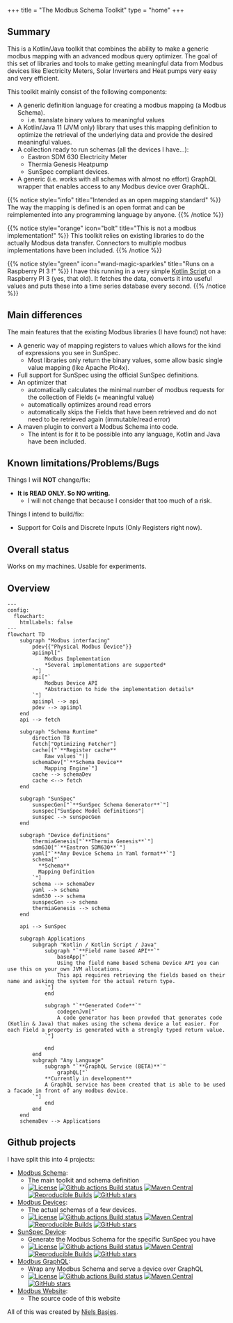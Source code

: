+++
title = "The Modbus Schema Toolkit"
type = "home"
+++

## Summary

This is a Kotlin/Java toolkit that combines the ability to make a generic modbus mapping with an advanced modbus query
optimizer.
The goal of this set of libraries and tools to make getting meaningful data from Modbus devices like Electricity Meters,
Solar Inverters and Heat pumps very easy and very efficient.

This toolkit mainly consist of the following components:

- A generic definition language for creating a modbus mapping (a Modbus Schema).
    - i.e. translate binary values to meaningful values
- A Kotlin/Java 11 (JVM only) library that uses this mapping definition to optimize the retrieval of the underlying data
  and provide the desired meaningful values.
- A collection ready to run schemas (all the devices I have...):
    - Eastron SDM 630 Electricity Meter
    - Thermia Genesis Heatpump
    - SunSpec compliant devices.
- A generic (i.e. works with all schemas with almost no effort) GraphQL wrapper that enables access to any Modbus device over GraphQL.

{{% notice style="info" title="Intended as an open mapping standard" %}}
The way the mapping is defined is an open format and can be reimplemented into any programming language by anyone.
{{% /notice %}}

{{% notice style="orange" icon="bolt" title="This is not a modbus implementation!" %}}
This toolkit relies on existing libraries to do the actually Modbus data transfer.
Connectors to multiple modbus implementations have been included.
{{% /notice %}}

{{% notice style="green" icon="wand-magic-sparkles" title="Runs on a Raspberry PI 3 !" %}}
I have this running in a very simple [Kotlin Script](/usage/kotlinscript) on a Raspberry PI 3 (yes, that old).
It fetches the data, converts it into useful values and puts these into a time series database every second.
{{% /notice %}}

## Main differences

The main features that the existing Modbus libraries (I have found) not have:

- A generic way of mapping registers to values which allows for the kind of expressions you see in SunSpec.
    - Most libraries only return the binary values, some allow basic single value mapping (like Apache Plc4x).
- Full support for SunSpec using the official SunSpec definitions.
- An optimizer that
    - automatically calculates the minimal number of modbus requests for the collection of Fields (= meaningful value)
    - automatically optimizes around read errors
    - automatically skips the Fields that have been retrieved and do not need to be retrieved again (immutable/read
      error)
- A maven plugin to convert a Modbus Schema into code.
    - The intent is for it to be possible into any language, Kotlin and Java have been included.

## Known limitations/Problems/Bugs

Things I will **NOT** change/fix:

- **It is READ ONLY. So NO writing.**
    - I will not change that because I consider that too much of a risk.

Things I intend to build/fix:

- Support for Coils and Discrete Inputs (Only Registers right now).

## Overall status

Works on my machines. Usable for experiments.

## Overview

```mermaid
---
config:
  flowchart:
    htmlLabels: false
---
flowchart TD
    subgraph "Modbus interfacing"
        pdev{{"Physical Modbus Device"}}
        apiimpl["`
            Modbus Implementation
            *Several implementations are supported*
        `"]
        api["`
            Modbus Device API
            *Abstraction to hide the implementation details*
        `"]
        apiimpl --> api
        pdev --> apiimpl
    end
    api --> fetch

    subgraph "Schema Runtime"
        direction TB
        fetch["Optimizing Fetcher"]
        cache[("`**Register cache**
            Raw values`")]
        schemaDev["`**Schema Device**
            Mapping Engine`"]
        cache --> schemaDev
        cache <--> fetch
    end

    subgraph "SunSpec"
        sunspecGen["`**SunSpec Schema Generator**`"]
        sunspec["SunSpec Model definitions"]
        sunspec --> sunspecGen
    end

    subgraph "Device definitions"
        thermiaGenesis["`**Thermia Genesis**`"]
        sdm630["`**Eastron SDM630**`"]
        yaml["`**Any Device Schema in Yaml format**`"]
        schema["`
          **Schema**
          Mapping Definition
        `"]
        schema --> schemaDev
        yaml --> schema
        sdm630 --> schema
        sunspecGen --> schema
        thermiaGenesis --> schema
    end

    api --> SunSpec

    subgraph Applications
        subgraph "Kotlin / Kotlin Script / Java"
            subgraph "`**Field name based API**`"
                baseApp["`
                Using the field name based Schema Device API you can use this on your own JVM allocations.
                This api requires retrieving the fields based on their name and asking the system for the actual return type.
            `"]
            end
            
            subgraph "`**Generated Code**`"
                codegenJvm["`
                A code generator has been provded that generates code (Kotlin & Java) that makes using the schema device a lot easier. For each Field a property is generated with a strongly typed return value.
            `"]
                
            end
        end
        subgraph "Any Language"
            subgraph "`**GraphQL Service (BETA)**`"
                graphQL["`
            **Currently in development**
            A GraphQL service has been created that is able to be used a facade in front of any modbus device.
        `"]
            end
        end
    end
    schemaDev --> Applications

```

## Github projects

I have split this into 4 projects:

- [Modbus Schema](https://github.com/nielsbasjes/modbus-schema):
    - The main toolkit and schema definition
    - [![License](https://img.shields.io/:license-apache-blue.svg?classes=inline)](https://www.apache.org/licenses/LICENSE-2.0.html)
      [![Github actions Build status](https://img.shields.io/github/actions/workflow/status/nielsbasjes/modbus-schema/build.yml?branch=main&label=main%20branch&classes=inline)](https://github.com/nielsbasjes/modbus-schema/actions)
      [![Maven Central](https://img.shields.io/maven-central/v/nl.basjes.modbus/modbus-schema-parent.svg?label=Maven%20Central&classes=inline)](https://central.sonatype.com/namespace/nl.basjes.modbus)
      [![Reproducible Builds](https://img.shields.io/endpoint?url=https://raw.githubusercontent.com/jvm-repo-rebuild/reproducible-central/master/content/nl/basjes/modbus/modbus-schema-parent/badge.json&classes=inline)](https://github.com/jvm-repo-rebuild/reproducible-central/blob/master/content/nl/basjes/modbus/modbus-schema-parent/README.md)
      [![GitHub stars](https://img.shields.io/github/stars/nielsbasjes/modbus-schema?label=GitHub%20stars&classes=inline)](https://github.com/nielsbasjes/modbus-schema/stargazers)
- [Modbus Devices](https://github.com/nielsbasjes/modbus-devices):
    - The actual schemas of a few devices.
    - [![License](https://img.shields.io/:license-apache-blue.svg?classes=inline)](https://www.apache.org/licenses/LICENSE-2.0.html)
      [![Github actions Build status](https://img.shields.io/github/actions/workflow/status/nielsbasjes/modbus-devices/build.yml?branch=main&label=main%20branch&classes=inline)](https://github.com/nielsbasjes/modbus-devices/actions)
      [![Maven Central](https://img.shields.io/maven-central/v/nl.basjes.modbus.devices/modbus-devices-parent.svg?label=Maven%20Central&classes=inline)](https://central.sonatype.com/namespace/nl.basjes.modbus.devices)
      [![Reproducible Builds](https://img.shields.io/endpoint?url=https://raw.githubusercontent.com/jvm-repo-rebuild/reproducible-central/master/content/nl/basjes/modbus/devices/modbus-devices-parent/badge.json&classes=inline)](https://github.com/jvm-repo-rebuild/reproducible-central/blob/master/content/nl/basjes/modbus/devices/modbus-devices-parent/README.md)
      [![GitHub stars](https://img.shields.io/github/stars/nielsbasjes/modbus-devices?label=GitHub%20stars&classes=inline)](https://github.com/nielsbasjes/modbus-devices/stargazers)
- [SunSpec Device](https://github.com/nielsbasjes/sunspec-device):
    - Generate the Modbus Schema for the specific SunSpec you have
    - [![License](https://img.shields.io/:license-apache-blue.svg?classes=inline)](https://www.apache.org/licenses/LICENSE-2.0.html)
      [![Github actions Build status](https://img.shields.io/github/actions/workflow/status/nielsbasjes/sunspec-device/build.yml?branch=main&label=main%20branch&classes=inline)](https://github.com/nielsbasjes/sunspec-device/actions)
      [![Maven Central](https://img.shields.io/maven-central/v/nl.basjes.sunspec/sunspec-device-parent.svg?label=Maven%20Central&classes=inline)](https://central.sonatype.com/namespace/nl.basjes.sunspec)
      [![Reproducible Builds](https://img.shields.io/endpoint?url=https://raw.githubusercontent.com/jvm-repo-rebuild/reproducible-central/master/content/nl/basjes/sunspec/sunspec-device-parent/badge.json&classes=inline)](https://github.com/jvm-repo-rebuild/reproducible-central/blob/master/content/nl/basjes/sunspec/sunspec-device-parent/README.md)
      [![GitHub stars](https://img.shields.io/github/stars/nielsbasjes/sunspec-device?label=GitHub%20stars&classes=inline)](https://github.com/nielsbasjes/sunspec-device/stargazers)
- [Modbus GraphQL](https://github.com/nielsbasjes/modbus-graphql):
    - Wrap any Modbus Schema and serve a device over GraphQL
    - [![License](https://img.shields.io/:license-apache-blue.svg?classes=inline)](https://www.apache.org/licenses/LICENSE-2.0.html)
      [![Github actions Build status](https://img.shields.io/github/actions/workflow/status/nielsbasjes/modbus-graphql/build.yml?branch=main&label=main%20branch&classes=inline)](https://github.com/nielsbasjes/modbus-graphql/actions)
      [![Maven Central](https://img.shields.io/maven-central/v/nl.basjes.sunspec/modbus-graphql-parent.svg?label=Maven%20Central&classes=inline)](https://central.sonatype.com/namespace/nl.basjes.sunspec)
      [![GitHub stars](https://img.shields.io/github/stars/nielsbasjes/modbus-graphql?label=GitHub%20stars&classes=inline)](https://github.com/nielsbasjes/modbus-graphql/stargazers)
- [Modbus Website](https://github.com/nielsbasjes/modbus-website):
    - The source code of this website

All of this was created by [Niels Basjes](https://niels.basjes.nl/).

